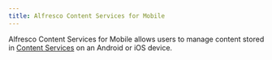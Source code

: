 ```yaml
---
title: Alfresco Content Services for Mobile
---
```


Alfresco Content Services for Mobile allows users to manage content stored in [Content Services](LINK) on an Android or iOS device.
